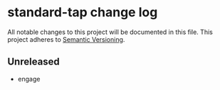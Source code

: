 # standard-tap change log

All notable changes to this project will be documented in this file.
This project adheres to [Semantic Versioning](http://semver.org/).

## Unreleased
* engage
